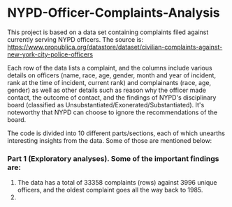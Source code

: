 # NYPD-Officer-Complaints-Analysis
This project is based on a data set containing complaints filed against currently serving NYPD officers. The source is: https://www.propublica.org/datastore/dataset/civilian-complaints-against-new-york-city-police-officers

Each row of the data lists a complaint, and the columns include various details on officers (name, race, age, gender, month and year of incident, rank at the time of incident, current rank) and complainants (race, age, gender) as well as other details such as reason why the officer made contact, the outcome of contact, and the findings of NYPD's disciplinary board (classified as Unsubstantiated/Exonerated/Substantiated). It's noteworthy that NYPD can choose to ignore the recommendations of the board.

The code is divided into 10 different parts/sections, each of which unearths interesting insights from the data. Some of those are mentioned below:

### Part 1 (Exploratory analyses). Some of the important findings are:
1. The data has a total of 33358 complaints (rows) against 3996 unique officers, and the oldest complaint goes all the way back to 1985.
2. 


